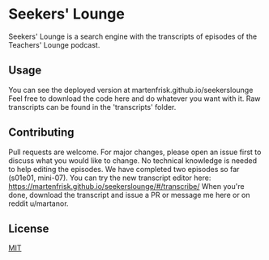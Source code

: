 # Seekers' Lounge

Seekers' Lounge is a search engine with the transcripts of episodes of the Teachers' Lounge podcast.

## Usage

You can see the deployed version at martenfrisk.github.io/seekerslounge
Feel free to download the code here and do whatever you want with it. 
Raw transcripts can be found in the 'transcripts' folder.


## Contributing
Pull requests are welcome. For major changes, please open an issue first to discuss what you would like to change.
No technical knowledge is needed to help editing the episodes. We have completed two episodes so far (s01e01, mini-07).
You can try the new transcript editor here: https://martenfrisk.github.io/seekerslounge/#/transcribe/
When you're done, download the transcript and issue a PR or message me here or on reddit u/martanor.

## License
[MIT](https://choosealicense.com/licenses/mit/)
